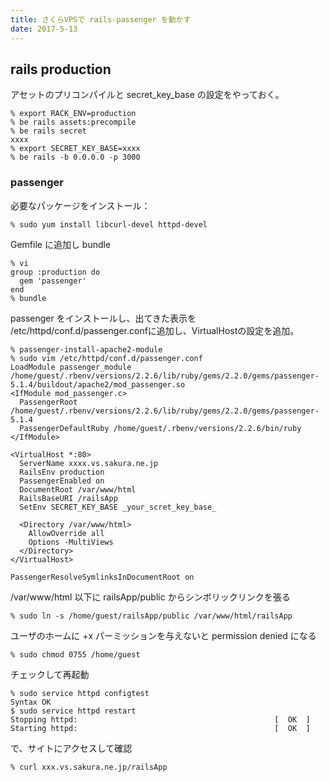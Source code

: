 ```yaml
---
title: さくらVPSで rails-passenger を動かす
date: 2017-5-13
---
```


## rails production
アセットのプリコンパイルと secret_key_base の設定をやっておく。

```
% export RACK_ENV=production
% be rails assets:precompile
% be rails secret
xxxx
% export SECRET_KEY_BASE=xxxx
% be rails -b 0.0.0.0 -p 3000
```

### passenger
必要なパッケージをインストール：

```
% sudo yum install libcurl-devel httpd-devel
```

Gemfile に追加し bundle

```
% vi
group :production do
  gem 'passenger'
end
% bundle
```

passenger をインストールし、出てきた表示を /etc/httpd/conf.d/passenger.confに追加し、VirtualHostの設定を追加。

```
% passenger-install-apache2-module
% sudo vim /etc/httpd/conf.d/passenger.conf
LoadModule passenger_module /home/guest/.rbenv/versions/2.2.6/lib/ruby/gems/2.2.0/gems/passenger-5.1.4/buildout/apache2/mod_passenger.so
<IfModule mod_passenger.c>
  PassengerRoot /home/guest/.rbenv/versions/2.2.6/lib/ruby/gems/2.2.0/gems/passenger-5.1.4
  PassengerDefaultRuby /home/guest/.rbenv/versions/2.2.6/bin/ruby
</IfModule>

<VirtualHost *:80>
  ServerName xxxx.vs.sakura.ne.jp
  RailsEnv production
  PassengerEnabled on
  DocumentRoot /var/www/html
  RailsBaseURI /railsApp
  SetEnv SECRET_KEY_BASE _your_scret_key_base_

  <Directory /var/www/html>
    AllowOverride all
    Options -MultiViews
  </Directory>
</VirtualHost>

PassengerResolveSymlinksInDocumentRoot on
```

/var/www/html 以下に railsApp/public からシンボリックリンクを張る

```
% sudo ln -s /home/guest/railsApp/public /var/www/html/railsApp
```

ユーザのホームに +x パーミッションを与えないと permission denied になる

```
% sudo chmod 0755 /home/guest
```

チェックして再起動

```
% sudo service httpd configtest
Syntax OK
$ sudo service httpd restart
Stopping httpd:                                            [  OK  ]
Starting httpd:                                            [  OK  ]
```

で、サイトにアクセスして確認

```
% curl xxx.vs.sakura.ne.jp/railsApp
```